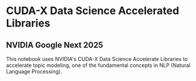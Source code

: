 # CUDA-X Data Science Accelerated Libraries
## NVIDIA Google Next 2025

This notebook uses NVIDIA's CUDA-X Data Science Accelerate Libraries
to accelerate topic modeling, one of the fundamental concepts
in NLP (Natural Language Processing).
